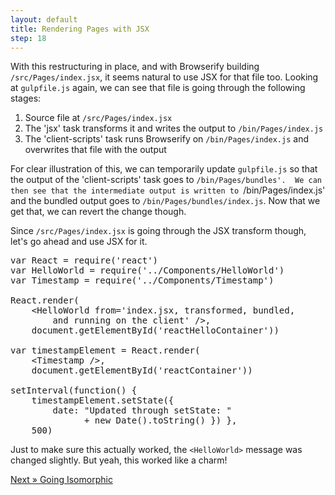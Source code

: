 ```yaml
---
layout: default
title: Rendering Pages with JSX
step: 18
---
```

With this restructuring in place, and with Browserify building `/src/Pages/index.jsx`, it seems natural to use JSX for that file too.  Looking at `gulpfile.js` again, we can see that file is going through the following stages:

1. Source file at `/src/Pages/index.jsx`
1. The 'jsx' task transforms it and writes the output to `/bin/Pages/index.js`
1. The 'client-scripts' task runs Browserify on `/bin/Pages/index.js` and overwrites that file with the output

For clear illustration of this, we can temporarily update `gulpfile.js` so that the output of the 'client-scripts' task goes to `/bin/Pages/bundles'.  We can then see that the intermediate output is written to `/bin/Pages/index.js' and the bundled output goes to `/bin/Pages/bundles/index.js`.  Now that we get that, we can revert the change though.

Since `/src/Pages/index.jsx` is going through the JSX transform though, let's go ahead and use JSX for it.

<pre class="brush: js">
var React = require('react')
var HelloWorld = require('../Components/HelloWorld')
var Timestamp = require('../Components/Timestamp')

React.render(
    &lt;HelloWorld from='index.jsx, transformed, bundled,
        and running on the client' /&gt;,
    document.getElementById('reactHelloContainer'))

var timestampElement = React.render(
    &lt;Timestamp /&gt;,
    document.getElementById('reactContainer'))

setInterval(function() {
    timestampElement.setState({
        date: "Updated through setState: "
              + new Date().toString() }) },
    500)
</pre>

Just to make sure this actually worked, the `<HelloWorld>` message was changed slightly. But yeah, this worked like a charm!

[Next » Going Isomorphic](19-isomorphic)
